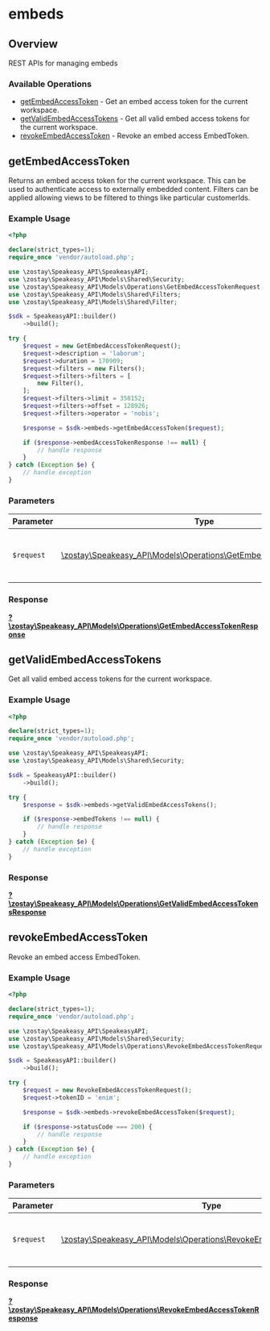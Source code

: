 # embeds

## Overview

REST APIs for managing embeds

### Available Operations

* [getEmbedAccessToken](#getembedaccesstoken) - Get an embed access token for the current workspace.
* [getValidEmbedAccessTokens](#getvalidembedaccesstokens) - Get all valid embed access tokens for the current workspace.
* [revokeEmbedAccessToken](#revokeembedaccesstoken) - Revoke an embed access EmbedToken.

## getEmbedAccessToken

Returns an embed access token for the current workspace. This can be used to authenticate access to externally embedded content.
Filters can be applied allowing views to be filtered to things like particular customerIds.

### Example Usage

```php
<?php

declare(strict_types=1);
require_once 'vendor/autoload.php';

use \zostay\Speakeasy_API\SpeakeasyAPI;
use \zostay\Speakeasy_API\Models\Shared\Security;
use \zostay\Speakeasy_API\Models\Operations\GetEmbedAccessTokenRequest;
use \zostay\Speakeasy_API\Models\Shared\Filters;
use \zostay\Speakeasy_API\Models\Shared\Filter;

$sdk = SpeakeasyAPI::builder()
    ->build();

try {
    $request = new GetEmbedAccessTokenRequest();
    $request->description = 'laborum';
    $request->duration = 170909;
    $request->filters = new Filters();
    $request->filters->filters = [
        new Filter(),
    ];
    $request->filters->limit = 358152;
    $request->filters->offset = 128926;
    $request->filters->operator = 'nobis';

    $response = $sdk->embeds->getEmbedAccessToken($request);

    if ($response->embedAccessTokenResponse !== null) {
        // handle response
    }
} catch (Exception $e) {
    // handle exception
}
```

### Parameters

| Parameter                                                                                                                   | Type                                                                                                                        | Required                                                                                                                    | Description                                                                                                                 |
| --------------------------------------------------------------------------------------------------------------------------- | --------------------------------------------------------------------------------------------------------------------------- | --------------------------------------------------------------------------------------------------------------------------- | --------------------------------------------------------------------------------------------------------------------------- |
| `$request`                                                                                                                  | [\zostay\Speakeasy_API\Models\Operations\GetEmbedAccessTokenRequest](../../models/operations/GetEmbedAccessTokenRequest.md) | :heavy_check_mark:                                                                                                          | The request object to use for the request.                                                                                  |


### Response

**[?\zostay\Speakeasy_API\Models\Operations\GetEmbedAccessTokenResponse](../../models/operations/GetEmbedAccessTokenResponse.md)**


## getValidEmbedAccessTokens

Get all valid embed access tokens for the current workspace.

### Example Usage

```php
<?php

declare(strict_types=1);
require_once 'vendor/autoload.php';

use \zostay\Speakeasy_API\SpeakeasyAPI;
use \zostay\Speakeasy_API\Models\Shared\Security;

$sdk = SpeakeasyAPI::builder()
    ->build();

try {
    $response = $sdk->embeds->getValidEmbedAccessTokens();

    if ($response->embedTokens !== null) {
        // handle response
    }
} catch (Exception $e) {
    // handle exception
}
```


### Response

**[?\zostay\Speakeasy_API\Models\Operations\GetValidEmbedAccessTokensResponse](../../models/operations/GetValidEmbedAccessTokensResponse.md)**


## revokeEmbedAccessToken

Revoke an embed access EmbedToken.

### Example Usage

```php
<?php

declare(strict_types=1);
require_once 'vendor/autoload.php';

use \zostay\Speakeasy_API\SpeakeasyAPI;
use \zostay\Speakeasy_API\Models\Shared\Security;
use \zostay\Speakeasy_API\Models\Operations\RevokeEmbedAccessTokenRequest;

$sdk = SpeakeasyAPI::builder()
    ->build();

try {
    $request = new RevokeEmbedAccessTokenRequest();
    $request->tokenID = 'enim';

    $response = $sdk->embeds->revokeEmbedAccessToken($request);

    if ($response->statusCode === 200) {
        // handle response
    }
} catch (Exception $e) {
    // handle exception
}
```

### Parameters

| Parameter                                                                                                                         | Type                                                                                                                              | Required                                                                                                                          | Description                                                                                                                       |
| --------------------------------------------------------------------------------------------------------------------------------- | --------------------------------------------------------------------------------------------------------------------------------- | --------------------------------------------------------------------------------------------------------------------------------- | --------------------------------------------------------------------------------------------------------------------------------- |
| `$request`                                                                                                                        | [\zostay\Speakeasy_API\Models\Operations\RevokeEmbedAccessTokenRequest](../../models/operations/RevokeEmbedAccessTokenRequest.md) | :heavy_check_mark:                                                                                                                | The request object to use for the request.                                                                                        |


### Response

**[?\zostay\Speakeasy_API\Models\Operations\RevokeEmbedAccessTokenResponse](../../models/operations/RevokeEmbedAccessTokenResponse.md)**

